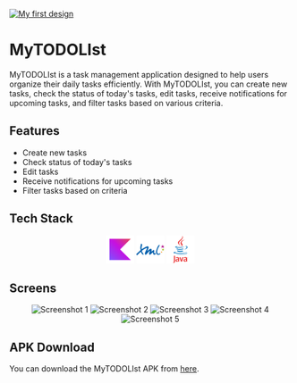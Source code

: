 [![My first design](https://github.com/BikiLearner/MyTodoList/assets/97147323/98b8a8f5-300f-4e5a-94c4-da9dfb5bd39c)](https://github.com/BikiLearner/MyTodoList/assets/97147323/98b8a8f5-300f-4e5a-94c4-da9dfb5bd39c)
# MyTODOLIst

MyTODOLIst is a task management application designed to help users organize their daily tasks efficiently. With MyTODOLIst, you can create new tasks, check the status of today's tasks, edit tasks, receive notifications for upcoming tasks, and filter tasks based on various criteria.

## Features
- Create new tasks
- Check status of today's tasks
- Edit tasks
- Receive notifications for upcoming tasks
- Filter tasks based on criteria

## Tech Stack

<div align="center">
     <img src="https://github.com/devicons/devicon/blob/master/icons/kotlin/kotlin-original.svg" width="50" alt="Kotlin">
    <img src="https://github.com/devicons/devicon/blob/master/icons/xml/xml-original.svg" width="50" alt="XML">
    <img src="https://github.com/devicons/devicon/blob/master/icons/java/java-original-wordmark.svg" width="50" alt="Java">
</div>


## Screens

<div align="center">
    <img src="https://github.com/BikiLearner/MyTodoList/assets/97147323/8189286f-dc9a-4cc1-8114-e6f1cf89ce24" width="200" alt="Screenshot 1">
    <img src="https://github.com/BikiLearner/MyTodoList/assets/97147323/2733918d-07a1-46e0-8147-131b97173b9b" width="200" alt="Screenshot 2">
    <img src="https://github.com/BikiLearner/MyTodoList/assets/97147323/c87def49-a003-4015-a899-90e8167f14d0" width="200" alt="Screenshot 3">
    <img src="https://github.com/BikiLearner/MyTodoList/assets/97147323/6b745143-1d26-4e78-84b7-928e541bf7ad" width="200" alt="Screenshot 4">
    <img src="https://github.com/BikiLearner/MyTodoList/assets/97147323/38c00512-2121-4b57-b3a9-1bd93a6acd9e" width="200" alt="Screenshot 5">
</div>

## APK Download
You can download the MyTODOLIst APK from [here]([https://example.com/MyTODOLIst.apk](https://github.com/BikiLearner/MyTodoList/releases/download/todoapp/MyTODOList.apk)).

